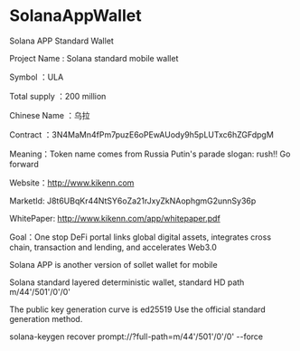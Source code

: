 # SolanaAppWallet
Solana APP Standard Wallet

Project Name : Solana standard mobile wallet 

Symbol ：ULA 

Total supply ：200 million 

Chinese Name ：乌拉 

Contract ：3N4MaMn4fPm7puzE6oPEwAUody9h5pLUTxc6hZGFdpgM 

Meaning：Token name comes from Russia Putin's parade slogan: rush!! Go forward 

Website：http://www.kikenn.com 

MarketId: J8t6UBqKr44NtSY6oZa21rJxyZkNAophgmG2unnSy36p

WhitePaper: http://www.kikenn.com/app/whitepaper.pdf

Goal：One stop DeFi portal links global digital assets, integrates cross chain, transaction and lending, and accelerates Web3.0 

Solana APP is another version of sollet wallet for mobile 

Solana standard layered deterministic wallet, standard HD path m/44'/501'/0'/0' 

The public key generation curve is ed25519 Use the official standard generation method. 

solana-keygen recover prompt://?full-path=m/44'/501'/0'/0' --force 

